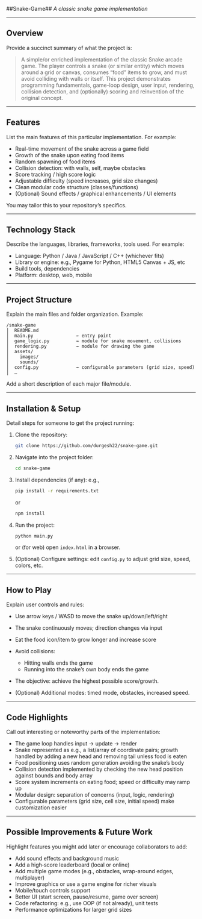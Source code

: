 ##Snake-Game##
*A classic snake game implementation*

---

## Overview

Provide a succinct summary of what the project is:

> A simple/or enriched implementation of the classic Snake arcade game. The player controls a snake (or similar entity) which moves around a grid or canvas, consumes “food” items to grow, and must avoid colliding with walls or itself. This project demonstrates programming fundamentals, game-loop design, user input, rendering, collision detection, and (optionally) scoring and reinvention of the original concept.

---

## Features

List the main features of this particular implementation. For example:

* Real-time movement of the snake across a game field
* Growth of the snake upon eating food items
* Random spawning of food items
* Collision detection: with walls, self, maybe obstacles
* Score tracking / high score logic
* Adjustable difficulty (speed increases, grid size changes)
* Clean modular code structure (classes/functions)
* (Optional) Sound effects / graphical enhancements / UI elements

You may tailor this to your repository’s specifics.

---

## Technology Stack

Describe the languages, libraries, frameworks, tools used. For example:

* Language: Python / Java / JavaScript / C++ (whichever fits)
* Library or engine: e.g., Pygame for Python, HTML5 Canvas + JS, etc
* Build tools, dependencies
* Platform: desktop, web, mobile

---

## Project Structure

Explain the main files and folder organization. Example:

```
/snake-game
│  README.md
│  main.py                ← entry point
│  game_logic.py          ← module for snake movement, collisions
│  rendering.py           ← module for drawing the game
│  assets/
│    images/
│    sounds/
│  config.py              ← configurable parameters (grid size, speed)
│  …
```

Add a short description of each major file/module.

---

## Installation & Setup

Detail steps for someone to get the project running:

1. Clone the repository:

   ```bash
   git clone https://github.com/durgesh22/snake-game.git
   ```
2. Navigate into the project folder:

   ```bash
   cd snake-game
   ```
3. Install dependencies (if any): e.g.,

   ```bash
   pip install -r requirements.txt
   ```

   or

   ```bash
   npm install
   ```
4. Run the project:

   ```bash
   python main.py
   ```

   or (for web) open `index.html` in a browser.
5. (Optional) Configure settings: edit `config.py` to adjust grid size, speed, colors, etc.

---

## How to Play

Explain user controls and rules:

* Use arrow keys / WASD to move the snake up/down/left/right
* The snake continuously moves; direction changes via input
* Eat the food icon/item to grow longer and increase score
* Avoid collisions:

  * Hitting walls ends the game
  * Running into the snake’s own body ends the game
* The objective: achieve the highest possible score/growth.
* (Optional) Additional modes: timed mode, obstacles, increased speed.

---

## Code Highlights

Call out interesting or noteworthy parts of the implementation:

* The game loop handles input → update → render
* Snake represented as e.g., a list/array of coordinate pairs; growth handled by adding a new head and removing tail unless food is eaten
* Food positioning uses random generation avoiding the snake’s body
* Collision detection implemented by checking the new head position against bounds and body array
* Score system increments on eating food; speed or difficulty may ramp up
* Modular design: separation of concerns (input, logic, rendering)
* Configurable parameters (grid size, cell size, initial speed) make customization easier

---

## Possible Improvements & Future Work

Highlight features you might add later or encourage collaborators to add:

* Add sound effects and background music
* Add a high‐score leaderboard (local or online)
* Add multiple game modes (e.g., obstacles, wrap-around edges, multiplayer)
* Improve graphics or use a game engine for richer visuals
* Mobile/touch controls support
* Better UI (start screen, pause/resume, game over screen)
* Code refactoring: e.g., use OOP (if not already), unit tests
* Performance optimizations for larger grid sizes
